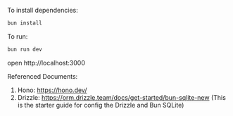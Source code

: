 To install dependencies:
```sh
bun install
```

To run:
```sh
bun run dev
```

open http://localhost:3000


Referenced Documents:
1. Hono: https://hono.dev/
2. Drizzle: https://orm.drizzle.team/docs/get-started/bun-sqlite-new (This is the starter guide for config the Drizzle and Bun SQLite)
